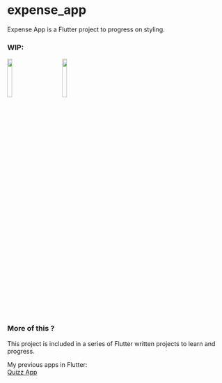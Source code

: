 # expense_app

Expense App is a Flutter project to progress on styling.

### WIP:

<img src="https://user-images.githubusercontent.com/20175372/69015761-943da100-0997-11ea-8bf9-36ab3cd2a7d5.png" width="15%" style="margin-right: 50px"><img src="https://user-images.githubusercontent.com/20175372/69015762-94d63780-0997-11ea-9f99-4e2988479ee7.png" width="15%">

### More of this ?

This project is included in a series of Flutter written projects to learn and progress.

My previous apps in Flutter:  
[Quizz App](https://github.com/BLKKKBVSIK/FlutterTraining-QuizzApp)